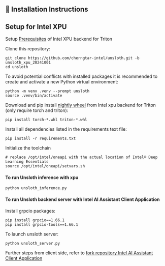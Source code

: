 ## 💾 Installation Instructions

## Setup for Intel XPU
Setup [Prerequisites](https://github.com/intel/intel-xpu-backend-for-triton?tab=readme-ov-file#prerequisites) of Intel XPU backend for Triton

Clone this repository:
```
git clone https://github.com/cherngtar-intel/unsloth.git -b unsloth_xpu_20241001
cd unsloth
```
To avoid potential conflicts with installed packages it is recommended to create and activate a new Python virtual environment:
```
python -m venv .venv --prompt unsloth
source .venv/bin/activate
```
Download and pip install [nightly wheel](https://github.com/intel/intel-xpu-backend-for-triton/actions/workflows/nightly-wheels.yml) from Intel xpu backend for Triton (only require torch and triton):
```
pip install torch-*.whl triton-*.whl
```
Install all dependencies listed in the requirements text file:
```
pip install -r requirements.txt
```
Initialize the toolchain
```
# replace /opt/intel/oneapi with the actual location of Intel® Deep Learning Essentials
source /opt/intel/oneapi/setvars.sh
```

#### To run Unsloth inference with xpu
```
python unsloth_inference.py
```

#### To run Unsloth backend server with Intel AI Assistant Client Application
Install grpcio packages:
```
pip install grpcio==1.66.1
pip install grpcio-tools==1.66.1
```
To launch unsloth server:
```
python unsloth_server.py
```
Further steps from client side, refer to [fork repository Intel AI Assistant Client Application](https://github.com/kuanxian1/applications.ai.superbuilder/tree/kuanxian1/upmerge-v0.7.0.1102)
